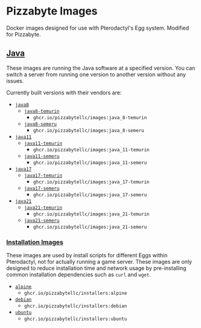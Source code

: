 # Pizzabyte Images

Docker images designed for use with Pterodactyl's Egg system. Modified for Pizzabyte.

## [Java](/java)

These images are running the Java software at a specified version. You can switch a server from running one version to another version without any issues.

Currently built versions with their vendors are:

* [`java8`](/java/8/)
  * [`java8-temurin`](/java/8/temurin/Dockerfile)
    * `ghcr.io/pizzabytellc/images:java_8-temurin`
  * [`java8-semeru`](/java/8/semeru/Dockerfile)
    * `ghcr.io/pizzabytellc/images:java_8-semeru`
* [`java11`](/java/11/)
  * [`java11-temurin`](/java/11/temurin/Dockerfile)
    * `ghcr.io/pizzabytellc/images:java_11-temurin`
  * [`java11-semeru`](/java/11/semeru/Dockerfile)
    * `ghcr.io/pizzabytellc/images:java_11-semeru`
* [`java17`](/java/17/)
  * [`java17-temurin`](/java/17/temurin/Dockerfile)
    * `ghcr.io/pizzabytellc/images:java_17-temurin`
  * [`java17-semeru`](/java/17/semeru/Dockerfile)
    * `ghcr.io/pizzabytellc/images:java_17-semeru`
* [`java21`](/java/21/)
  * [`java21-temurin`](/java/21/temurin/Dockerfile)
    * `ghcr.io/pizzabytellc/images:java_21-temurin`
  * [`java21-semeru`](/java/21/semeru/Dockerfile)
    * `ghcr.io/pizzabytellc/images:java_21-semeru`

### [Installation Images](/installers)

These images are used by install scripts for different Eggs within Pterodactyl, not for actually running a game server. These images are only designed to reduce installation time and network usage by pre-installing common installation dependencies such as `curl` and `wget`.

* [`alpine`](/installers/alpine)
  * `ghcr.io/pizzabytellc/installers:alpine`
* [`debian`](/installers/debian)
  * `ghcr.io/pizzabytellc/installers:debian`
* [`ubuntu`](/installers/ubuntu)
  * `ghcr.io/pizzabytellc/installers:ubuntu`
